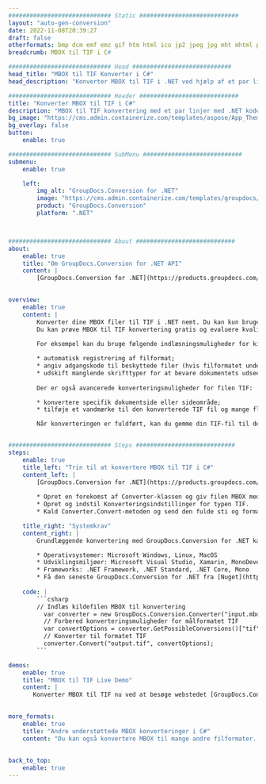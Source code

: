 ```yaml
---
############################# Static ############################
layout: "auto-gen-conversion"
date: 2022-11-08T20:39:27
draft: false
otherformats: bmp dcm emf emz gif htm html ico jp2 jpeg jpg mht mhtml png psb psd svg svgz tga tif tiff webp wmf wmz
breadcrumb: MBOX til TIF i C#

############################# Head ############################
head_title: "MBOX til TIF Konverter i C#"
head_description: "Konverter MBOX til TIF i .NET ved hjælp af et par linjer kode. Brug GroupDocs Document Conversion API til at konvertere over 160 filformater."

############################# Header ############################
title: "Konverter MBOX til TIF i C#"
description: "MBOX til TIF konvertering med et par linjer med .NET kode"
bg_image: "https://cms.admin.containerize.com/templates/aspose/App_Themes/V3/images/bg/header1.png"
bg_overlay: false
button:
    enable: true

############################# SubMenu ############################
submenu:
    enable: true

    left:
        img_alt: "GroupDocs.Conversion for .NET"
        image: "https://cms.admin.containerize.com/templates/groupdocs/images/product-logos/90x90-noborder/groupdocs-conversion-net.png"
        product: "GroupDocs.Conversion"
        platform: ".NET"



############################# About ############################
about:
    enable: true
    title: "Om GroupDocs.Conversion for .NET API"
    content: |
        [GroupDocs.Conversion for .NET](https://products.groupdocs.com/conversion/net/) kan bruges til at konvertere Microsoft Word, Excel, PowerPoint, PDF, Visio og andre formater. GroupDocs.Conversion er en selvstændig API, der er velegnet til back-end og interne systemer, hvor høj ydeevne er påkrævet. Det afhænger ikke af nogen software som Microsoft eller Open Office.
    

overview:
    enable: true
    content: |
        Konverter dine MBOX filer til TIF i .NET nemt. Du kan kun bruge et par C# kodelinjer i enhver platform efter eget valg, såsom - Windows, Linux, macOS.
        Du kan prøve MBOX til TIF konvertering gratis og evaluere kvaliteten af ​​konverteringsresultaterne. Sammen med simple filkonverteringsscenarier kan du prøve mere avancerede muligheder for at indlæse kilden MBOX fil og for at gemme output TIF resultat. 
        
        For eksempel kan du bruge følgende indlæsningsmuligheder for kilden MBOX:

        * automatisk registrering af filformat;
        * angiv adgangskode til beskyttede filer (hvis filformatet understøtter det);
        * udskift manglende skrifttyper for at bevare dokumentets udseende.
        
        Der er også avancerede konverteringsmuligheder for filen TIF:

        * konvertere specifik dokumentside eller sideområde;
        * tilføje et vandmærke til den konverterede TIF fil og mange flere.

        Når konverteringen er fuldført, kan du gemme din TIF-fil til den lokale filsti eller ethvert tredjepartslager som FTP, Amazon S3, Google Drive, Dropbox osv. Bemærk venligst - for at konvertere MBOX til {{ TO}} er der ikke behov for yderligere software installeret - som MS Office, Open Office, Adobe Acrobat Reader osv.


############################# Steps ############################
steps:
    enable: true
    title_left: "Trin til at konvertere MBOX til TIF i C#"
    content_left: |
        [GroupDocs.Conversion for .NET](https://products.groupdocs.com/conversion/net/) gør det nemt for udviklere at konvertere en MBOX fil til TIF med et par linjer kode.
        
        * Opret en forekomst af Converter-klassen og giv filen MBOX med den fulde sti
        * Opret og indstil Konverteringsindstillinger for typen TIF.
        * Kald Converter.Convert-metoden og send den fulde sti og format (TIF) som en parameter

    title_right: "Systemkrav"
    content_right: |
        Grundlæggende konvertering med GroupDocs.Conversion for .NET kan udføres med nogle få enkle trin. Vores API'er understøttes på alle større platforme og operativsystemer. Før du udfører koden nedenfor, skal du sørge for, at du har følgende forudsætninger installeret på dit system.

        * Operativsystemer: Microsoft Windows, Linux, MacOS
        * Udviklingsmiljøer: Microsoft Visual Studio, Xamarin, MonoDevelop
        * Frameworks: .NET Framework, .NET Standard, .NET Core, Mono
        * Få den seneste GroupDocs.Conversion for .NET fra [Nuget](https://www.nuget.org/packages/groupdocs.conversion)
         
    code: |
        ```csharp    
        // Indlæs kildefilen MBOX til konvertering
          var converter = new GroupDocs.Conversion.Converter("input.mbox");
          // Forbered konverteringsmuligheder for målformatet TIF
          var convertOptions = converter.GetPossibleConversions()["tif"].ConvertOptions;
          // Konverter til formatet TIF
          converter.Convert("output.tif", convertOptions);
        ```

demos:
    enable: true
    title: "MBOX til TIF Live Demo"
    content: |
       Konverter MBOX til TIF nu ved at besøge webstedet [GroupDocs.Conversion App](https://products.groupdocs.app/conversion/family). Online demo har følgende fordele
          

more_formats:
    enable: true
    title: "Andre understøttede MBOX konverteringer i C#"
    content: "Du kan også konvertere MBOX til mange andre filformater. Se venligst listen nedenfor."
       
       
back_to_top:
    enable: true
---
```

